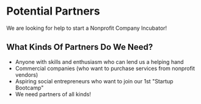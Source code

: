 # Potential Partners

We are looking for help to start a Nonprofit Company Incubator!

## What Kinds Of Partners Do We Need?

* Anyone with skills and enthusiasm who can lend us a helping hand
* Commercial companies (who want to purchase services from nonprofit vendors)
* Aspiring social entrepreneurs who want to join our 1st "Startup Bootcamp"
* We need partners of all kinds!  

